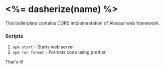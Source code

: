 # <%= dasherize(name) %>

This boilerplate contains CORS implementation of Alosaur web framework.

### Scripts

1) `npm start` - Starts web server
2) `npm run format` - Formats code using prettier.

That's it!

